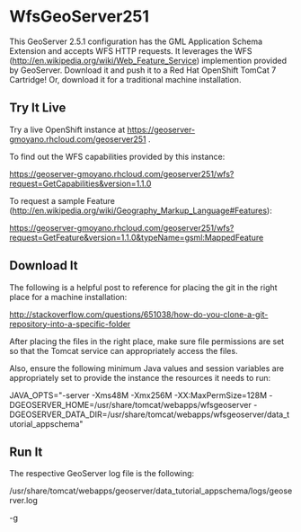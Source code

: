 WfsGeoServer251
===============

This GeoServer 2.5.1 configuration has the GML Application Schema Extension and accepts WFS HTTP requests.  It leverages the WFS (http://en.wikipedia.org/wiki/Web_Feature_Service) implemention provided by GeoServer.  Download it and push it to a Red Hat OpenShift TomCat 7 Cartridge! Or, download it for a traditional machine installation.

Try It Live
-----------
Try a live OpenShift instance at https://geoserver-gmoyano.rhcloud.com/geoserver251 .  

To find out the WFS capabilities provided by this instance:

  https://geoserver-gmoyano.rhcloud.com/geoserver251/wfs?request=GetCapabilities&version=1.1.0

To request a sample Feature (http://en.wikipedia.org/wiki/Geography_Markup_Language#Features):

  https://geoserver-gmoyano.rhcloud.com/geoserver251/wfs?request=GetFeature&version=1.1.0&typeName=gsml:MappedFeature

Download It
-----------
The following is a helpful post to reference for placing the git in the right place for a machine installation:

  http://stackoverflow.com/questions/651038/how-do-you-clone-a-git-repository-into-a-specific-folder

After placing the files in the right place, make sure file permissions are set so that the Tomcat service can appropriately access the files.

Also, ensure the following minimum Java values and session variables are appropriately set to provide the instance the resources it needs to run:

JAVA_OPTS="-server -Xms48M -Xmx256M -XX:MaxPermSize=128M -DGEOSERVER_HOME=/usr/share/tomcat/webapps/wfsgeoserver -DGEOSERVER_DATA_DIR=/usr/share/tomcat/webapps/wfsgeoserver/data_tutorial_appschema"

Run It
------
The respective GeoServer log file is the following:

/usr/share/tomcat/webapps/geoserver/data_tutorial_appschema/logs/geoserver.log

-g
